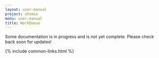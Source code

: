 ```yaml
---
layout: user-manual
project: atomix
menu: user-manual
title: WorkQueue
---
```


Some documentation is in progress and is not yet complete. Please check back soon for updates!

{% include common-links.html %}
